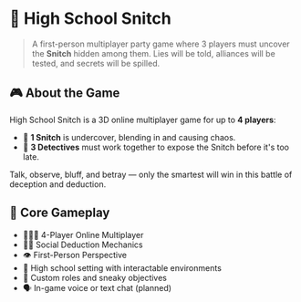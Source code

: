 # 🎒 High School Snitch

> A first-person multiplayer party game where 3 players must uncover the **Snitch** hidden among them. Lies will be told, alliances will be tested, and secrets will be spilled.

## 🎮 About the Game

High School Snitch is a 3D online multiplayer game for up to **4 players**:
- 👀 **1 Snitch** is undercover, blending in and causing chaos.
- 🔎 **3 Detectives** must work together to expose the Snitch before it's too late.

Talk, observe, bluff, and betray — only the smartest will win in this battle of deception and deduction.

## 🧠 Core Gameplay

- 🧑‍🤝‍🧑 4-Player Online Multiplayer
- 🕵️‍♂️ Social Deduction Mechanics
- 👁️ First-Person Perspective
- 🏫 High school setting with interactable environments
- 📜 Custom roles and sneaky objectives
- 🗣️ In-game voice or text chat (planned)

